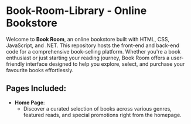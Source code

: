 # Book-Room-Library - Online Bookstore
Welcome to **Book Room**, an online bookstore built with HTML, CSS, JavaScript, and .NET. This repository hosts the front-end and back-end code for a comprehensive book-selling platform. Whether you're a book enthusiast or just starting your reading journey, Book Room offers a user-friendly interface designed to help you explore, select, and purchase your favourite books effortlessly.
## Pages Included:
* **Home Page**:
  - Discover a curated selection of books across various genres, featured reads, and special promotions right from the homepage.
